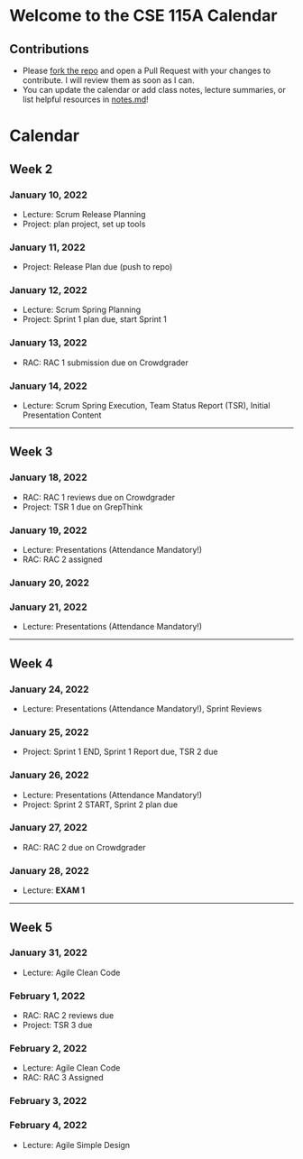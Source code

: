 # Welcome to the CSE 115A Calendar

## Contributions
- Please [fork the repo](https://github.com/hamorrar/cse115a-calendar) and open a Pull Request with your changes to contribute. I will review them as soon as I can.
- You can update the calendar or add class notes, lecture summaries, or list helpful resources in [notes.md](/notes.md)!

# Calendar

## Week 2
### January 10, 2022
- Lecture: Scrum Release Planning
- Project: plan project, set up tools

### January 11, 2022
- Project: Release Plan due (push to repo)

### January 12, 2022
- Lecture: Scrum Spring Planning
- Project: Sprint 1 plan due, start Sprint 1

### January 13, 2022
- RAC: RAC 1 submission due on Crowdgrader

### January 14, 2022
- Lecture: Scrum Spring Execution, Team Status Report (TSR), Initial Presentation Content

---

## Week 3
### January 18, 2022
- RAC: RAC 1 reviews due on Crowdgrader
- Project: TSR 1 due on GrepThink

### January 19, 2022
- Lecture: Presentations (Attendance Mandatory!)
- RAC: RAC 2 assigned

### January 20, 2022

### January 21, 2022
- Lecture: Presentations (Attendance Mandatory!)

---

## Week 4
### January 24, 2022
- Lecture: Presentations (Attendance Mandatory!), Sprint Reviews

### January 25, 2022
- Project: Sprint 1 END, Sprint 1 Report due, TSR 2 due

### January 26, 2022
- Lecture: Presentations (Attendance Mandatory!)
- Project: Sprint 2 START, Sprint 2 plan due

### January 27, 2022
- RAC: RAC 2 due on Crowdgrader

### January 28, 2022
- Lecture: **EXAM 1**

---

## Week 5
### January 31, 2022
- Lecture: Agile Clean Code

### February 1, 2022
- RAC: RAC 2 reviews due
- Project: TSR 3 due

### February 2, 2022
- Lecture: Agile Clean Code
- RAC: RAC 3 Assigned

### February 3, 2022

### February 4, 2022
- Lecture: Agile Simple Design
